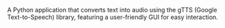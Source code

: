 A Python application that converts text into audio using the gTTS (Google Text-to-Speech) library, featuring a user-friendly GUI for easy interaction.
